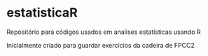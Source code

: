 # estatisticaR
Repositório para códigos usados em analises estatísticas usando R

Inicialmente criado para guardar exercícios da cadeira de FPCC2
